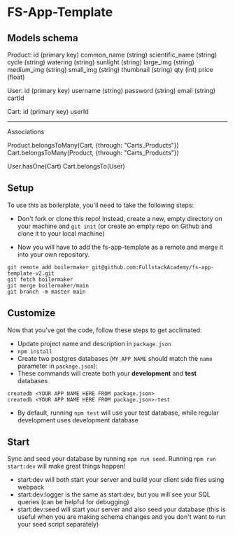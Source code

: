 # FS-App-Template

## Models schema

Product:
id (primary key)
common_name (string)
scientific_name (string)
cycle (string)
watering (string)
sunlight (string)
large_img (string)
medium_img (string)
small_img (string)
thumbnail (string)
qty (int)
price (float)

User:
id (primary key)
username (string)
password (string)
email (string)
cartId

Cart:
id (primary key)
userId

-----------
Associations

Product.belongsToMany(Cart, {through: "Carts_Products"})
Cart.belongsToMany(Product, {through: "Carts_Products"})

User.hasOne(Cart)
Cart.belongsTo(User)






## Setup

To use this as boilerplate, you'll need to take the following steps:

- Don't fork or clone this repo! Instead, create a new, empty
  directory on your machine and `git init` (or create an empty repo on
  Github and clone it to your local machine)

- Now you will have to add the fs-app-template as a remote and merge it into your own repository.

```
git remote add boilermaker git@github.com:FullstackAcademy/fs-app-template-v2.git
git fetch boilermaker
git merge boilermaker/main
git branch -m master main
```

## Customize

Now that you've got the code, follow these steps to get acclimated:

- Update project name and description in `package.json`
- `npm install`
- Create two postgres databases (`MY_APP_NAME` should match the `name`
  parameter in `package.json`):
- These commands will create both your **development** and **test** databases

```
createdb <YOUR APP NAME HERE FROM package.json>
createdb <YOUR APP NAME HERE FROM package.json>-test
```

- By default, running `npm test` will use your test database, while
  regular development uses development database

## Start

Sync and seed your database by running `npm run seed`. Running `npm run start:dev` will make great things happen!

- start:dev will both start your server and build your client side files using webpack
- start:dev:logger is the same as start:dev, but you will see your SQL queries (can be helpful for debugging)
- start:dev:seed will start your server and also seed your database (this is useful when you are making schema changes and you don't want to run your seed script separately)
